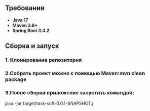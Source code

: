 ## Требования
- **Java 17**
- **Maven 3.8+**
- **Spring Boot 3.4.2**

## Сборка и запуск

### 1. Клонирование репозитория

### 2.Собрать проект можно с помощью Maven:mvn clean package

### 3.После  сборки приложение  запустить командой:
java -jar target/task-soft-0.0.1-SNAPSHOT.j
